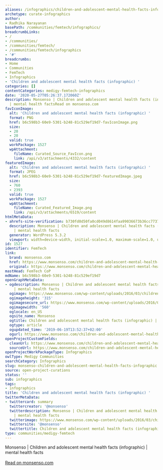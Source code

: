 ```yaml
---
aliases: /infographics/children-and-adolescent-mental-health-facts-infographic
archetype: curate-infographics
author:
- Radhika Narayanan
basePath: /communities/femtech/infographics/
breadcrumbLinks:
- /
- /communities/
- /communities/femtech/
- /communities/femtech/infographics
- '#'
breadcrumbs:
- Home
- Communities
- FemTech
- Infographics
- 'Children and adolescent mental health facts (infographic) '
categories: []
contentCategories: medigy-femtech-infographics
date: '2020-05-27T05:26:37.172060Z'
description: Monsenso | Children and adolescent mental health facts (infographic)
  | mental health factsRead on monsenso.com
favIconImage:
  alt: 'Children and adolescent mental health facts (infographic) '
  format: PNG
  href: b6c598b3-60e9-5301-b248-81c529ef19d7-favIconImage.png
  size:
  - 20
  - 20
  valid: true
  workPackage: 1527
  wpAttachment:
    fileName: Curated_Source_FavIcon.png
    link: /api/v3/attachments/4332/content
featuredImage:
  alt: 'Children and adolescent mental health facts (infographic) '
  format: JPEG
  href: b6c598b3-60e9-5301-b248-81c529ef19d7-featuredImage.jpeg
  size:
  - 760
  - 2393
  valid: true
  workPackage: 1527
  wpAttachment:
    fileName: Curated_Featured_Image.png
    link: /api/v3/attachments/6519/content
htmlMetaData:
- ahrefs-site-verification: b730fd0d50fa0cd049d8614faa99036673b36cc7737408be836dc0be95d058d1
  description: Monsenso | Children and adolescent mental health facts (infographic)
    | mental health facts
  generator: WordPress 5.3.2
  viewport: width=device-width, initial-scale=1.0, maximum-scale=1.0, user-scalable=0
id: 1527
identifier: FemTech
link:
  brand: monsenso.com
  href: https://www.monsenso.com/children-and-adolescent-mental-health-facts-infographic/
  original: https://www.monsenso.com/children-and-adolescent-mental-health-facts-infographic/
mastHead: FemTech CoP
mdName: b6c598b3-60e9-5301-b248-81c529ef19d7
openGraphMetaData:
- ogdescription: Monsenso | Children and adolescent mental health facts (infographic)
    | mental health facts
  ogimage: https://www.monsenso.com/wp-content/uploads/2016/03/children-and-adolescent-mental-health-cover.png
  ogimageheight: '315'
  ogimagesecure_url: https://www.monsenso.com/wp-content/uploads/2016/03/children-and-adolescent-mental-health-cover.png
  ogimagewidth: '560'
  oglocale: en_US
  ogsite_name: Monsenso
  ogtitle: Children and adolescent mental health facts (infographic) | Monsenso
  ogtype: article
  ogupdated_time: '2019-06-19T13:52:37+02:00'
  ogurl: https://www.monsenso.com/children-and-adolescent-mental-health-facts-infographic/
openProjectCustomFields:
  cleanUrl: https://www.monsenso.com/children-and-adolescent-mental-health-facts-infographic/
  sourceUrl: https://www.monsenso.com/children-and-adolescent-mental-health-facts-infographic/
openProjectWorkPackageType: Infographics
owlType: Medigy Communities
searchCategory: Infographics
slug: monsenso-children-and-adolescent-mental-health-facts-infographic
source: open-project-curations
status: ''
sub: infographics
tags:
- infographics
title: 'Children and adolescent mental health facts (infographic) '
twitterMetaData:
- twittercard: summary
  twittercreator: '@monsenso'
  twitterdescription: Monsenso | Children and adolescent mental health facts (infographic)
    | mental health facts
  twitterimage: https://www.monsenso.com/wp-content/uploads/2016/03/children-and-adolescent-mental-health-cover.png
  twittersite: '@monsenso'
  twittertitle: Children and adolescent mental health facts (infographic) | Monsenso
type: communities/medigy-femtech
---
```


Monsenso | Children and adolescent mental health facts (infographic) | mental health facts<br><br><a target="_blank" href=https://www.monsenso.com/children-and-adolescent-mental-health-facts-infographic/>Read on monsenso.com</a>